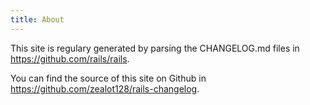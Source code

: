 ```yaml
---
title: About
---
```


This site is regulary generated by parsing the CHANGELOG.md files in https://github.com/rails/rails.

You can find the source of this site on Github in https://github.com/zealot128/rails-changelog.

